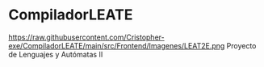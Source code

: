 # CompiladorLEATE
https://raw.githubusercontent.com/Cristopher-exe/CompiladorLEATE/main/src/Frontend/Imagenes/LEAT2E.png
Proyecto de Lenguajes y Autómatas II
